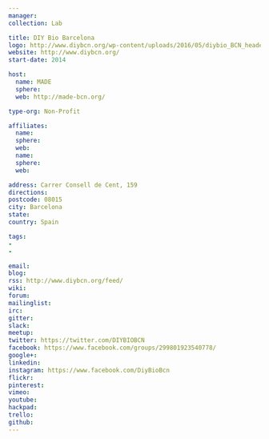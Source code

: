 ```yaml
---
manager:
collection: Lab

title: DIY Bio Barcelona
logo: http://www.diybcn.org/wp-content/uploads/2016/05/diybio_BCN_header-2.png
website: http://www.diybcn.org/
start-date: 2014

host:
  name: MADE
  sphere:
  web: http://made-bcn.org/

type-org: Non-Profit

affiliates:
  name:
  sphere:
  web:
  name:
  sphere:
  web:

address: Carrer Consell de Cent, 159
directions:
postcode: 08015
city: Barcelona
state:
country: Spain

tags:
-
-

email:
blog:
rss: http://www.diybcn.org/feed/
wiki:
forum:
mailinglist:
irc:
gitter:
slack:
meetup:
twitter: https://twitter.com/DIYBIOBCN
facebook: https://www.facebook.com/groups/299801923540778/
google+:
linkedin:
instagram: https://www.facebook.com/DiyBioBcn
flickr:
pinterest:
vimeo:
youtube:
hackpad:
trello:
github:
---
```

